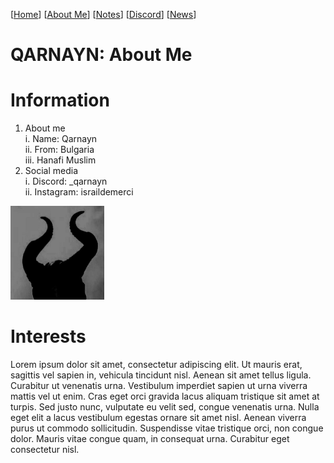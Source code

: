 <link rel="icon" href="favicon.ico">

[[Home](index.md)] [[About Me](ABOUT.md)] [[Notes](NOTES.md)] [[Discord](DISCORD.md)] [[News](news.md)]

# QARNAYN: About Me

# Information
1. About me    
  i. Name: Qarnayn    
  ii. From: Bulgaria        
  iii. Hanafi Muslim
3. Social media    
  i. Discord: _qarnayn    
  ii. Instagram: israildemerci

<img src="images/icon.jpg" width="150" height="150">

# Interests
Lorem ipsum dolor sit amet, consectetur adipiscing elit. 
Ut mauris erat, sagittis vel sapien in, vehicula tincidunt nisl. Aenean sit amet tellus ligula. 
Curabitur ut venenatis urna. 
Vestibulum imperdiet sapien ut urna viverra mattis vel ut enim. 
Cras eget orci gravida lacus aliquam tristique sit amet at turpis. 
Sed justo nunc, vulputate eu velit sed, congue venenatis urna. 
Nulla eget elit a lacus vestibulum egestas ornare sit amet nisl. 
Aenean viverra purus ut commodo sollicitudin. Suspendisse vitae tristique orci, 
non congue dolor. Mauris vitae congue quam, in consequat urna. 
Curabitur eget consectetur nisl. 
